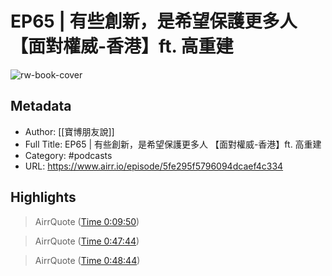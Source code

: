 # EP65 | 有些創新，是希望保護更多人 【面對權威-香港】ft. 高重建

![rw-book-cover](https://files.soundon.fm/1571983577802-89b3466c-a151-4fb1-9e34-7223268b263d.jpg)

## Metadata
- Author: [[寶博朋友說]]
- Full Title: EP65 | 有些創新，是希望保護更多人 【面對權威-香港】ft. 高重建
- Category: #podcasts
- URL: https://www.airr.io/episode/5fe295f5796094dcaef4c334

## Highlights
> AirrQuote ([Time 0:09:50](https://www.airr.io/quote/615fedd0cceec3ea048b579a))



> AirrQuote ([Time 0:47:44](https://www.airr.io/quote/61616e863b174903fa1662a3))



> AirrQuote ([Time 0:48:44](https://www.airr.io/quote/61616ded3b174903fa15d074))



